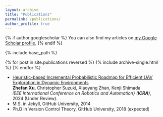 ```yaml
---
layout: archive
title: "Publications"
permalink: /publications/
author_profile: true
---
```


{% if author.googlescholar %}
  You can also find my articles on <u><a href="{{author.googlescholar}}">my Google Scholar profile</a>.</u>
{% endif %}

{% include base_path %}

{% for post in site.publications reversed %}
  {% include archive-single.html %}
{% endfor %}

* [Heuristic-based Incremental Probabilistic Roadmap for Efficient UAV Exploration in Dynamic Environments](https://arxiv.org/abs/2309.09121) \
   **Zhefan Xu**, Christopher Suzuki, Xiaoyang Zhan, Kenji Shimada \
   *IEEE International Conference on Robotics and Automation} (**ICRA**)*, 2024 (Under Review).
* M.S. in Jekyll, GitHub University, 2014
* Ph.D in Version Control Theory, GitHub University, 2018 (expected)
